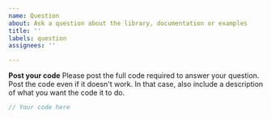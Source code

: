 ```yaml
---
name: Question
about: Ask a question about the library, documentation or examples
title: ''
labels: question
assignees: ''

---
```


**Post your code**
Please post the full code required to answer your question. Post the code even if it doesn't work. In that case, also include a description of what you want the code it to do.

```cpp
// Your code here
```
